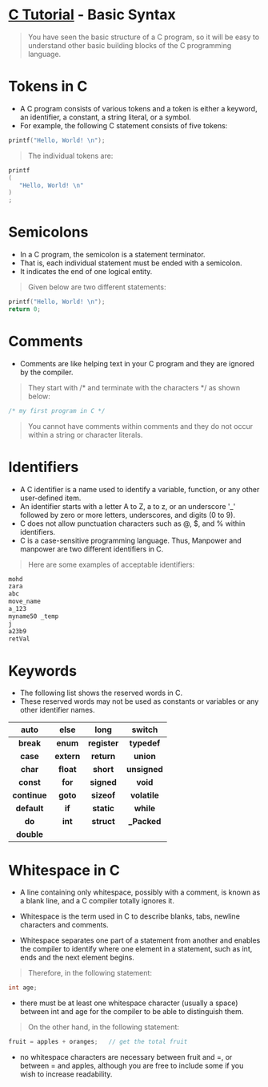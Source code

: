 # [C Tutorial](https://www.tutorialspoint.com/cprogramming/c_basic_syntax.htm) - Basic Syntax
> You have seen the basic structure of a C program, so it will be easy to understand other basic building blocks of the C programming language.

# Tokens in C
- A C program consists of various tokens and a token is either a keyword, an identifier, a constant, a string literal, or a symbol. 
- For example, the following C statement consists of five tokens:
```c
printf("Hello, World! \n");
```
> The individual tokens are:
```c
printf
(
   "Hello, World! \n"
)
;
```
# Semicolons
- In a C program, the semicolon is a statement terminator. 
- That is, each individual statement must be ended with a semicolon. 
- It indicates the end of one logical entity.
> Given below are two different statements:
```c
printf("Hello, World! \n");
return 0;
```
# Comments
- Comments are like helping text in your C program and they are ignored by the compiler. 
> They start with /* and terminate with the characters */ as shown below:
```c
/* my first program in C */
```
> You cannot have comments within comments and they do not occur within a string or character literals.
# Identifiers
- A C identifier is a name used to identify a variable, function, or any other user-defined item. 
- An identifier starts with a letter A to Z, a to z, or an underscore '_' followed by zero or more letters, underscores, and digits (0 to 9).
- C does not allow punctuation characters such as @, $, and % within identifiers. 
- C is a case-sensitive programming language. Thus, Manpower and manpower are two different identifiers in C. 
> Here are some examples of acceptable identifiers:
```c
mohd 
zara 
abc 
move_name 
a_123
myname50 _temp 
j 
a23b9 
retVal
```
# Keywords
- The following list shows the reserved words in C. 
- These reserved words may not be used as constants or variables or any other identifier names.
 
|   **auto**   |  **else**  |   **long**   |  **switch**  |
|:------------:|:----------:|:------------:|:------------:|
|   **break**  |  **enum**  | **register** |  **typedef** |
|   **case**   | **extern** |  **return**  |   **union**  |
|   **char**   |  **float** |   **short**  | **unsigned** |
|   **const**  |   **for**  |  **signed**  |   **void**   |
| **continue** |  **goto**  |  **sizeof**  | **volatile** |
|  **default** |   **if**   |  **static**  |   **while**  |
|    **do**    |   **int**  |  **struct**  |  **_Packed** |
|  **double**  |            |              |              |

# Whitespace in C
- A line containing only whitespace, possibly with a comment, is known as a blank line, and a C compiler totally ignores it.

- Whitespace is the term used in C to describe blanks, tabs, newline characters and comments. 
- Whitespace separates one part of a statement from another and enables the compiler to identify where one element in a statement, such as int, ends and the next element begins. 
> Therefore, in the following statement:
```c
int age;
```
- there must be at least one whitespace character (usually a space) between int and age for the compiler to be able to distinguish them. 
> On the other hand, in the following statement:
```c
fruit = apples + oranges;   // get the total fruit
```
- no whitespace characters are necessary between fruit and =, or between = and apples, although you are free to include some if you wish to increase readability.

